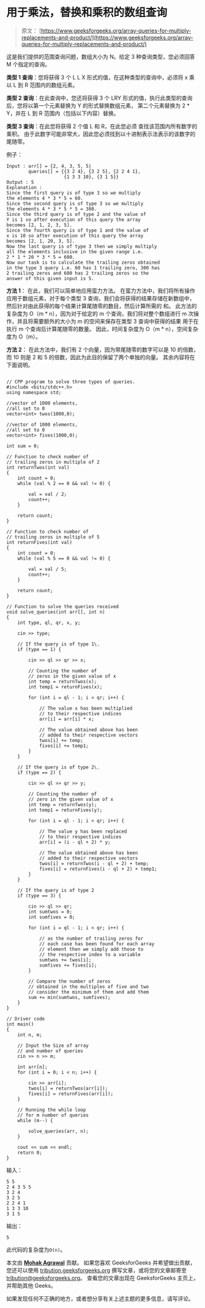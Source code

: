 # 用于乘法，替换和乘积的数组查询

> 原文： [https://www.geeksforgeeks.org/array-queries-for-multiply-replacements-and-product/](https://www.geeksforgeeks.org/array-queries-for-multiply-replacements-and-product/)

这是我们提供的范围查询问题，数组大小为 N。给定 3 种查询类型，您必须回答 M 个指定的查询。

**类型 1 查询**：您将获得 3 个 L L X 形式的值，在这种类型的查询中，必须将 x 乘以 L 到 R 范围内的数组元素。

**类型 2 查询**：在此查询中，您还将获得 3 个 LRY 形式的值，执行此类型的查询后，您将以第一个元素替换为 Y 的形式替换数组元素， 第二个元素替换为 2 * Y，并在 L 到 R 范围内（包括以下内容）替换。

**类型 3 查询**：在此您将获得 2 个值 L 和 R，在此您必须
查找该范围内所有数字的乘积。 由于此数字可能非常大，因此您必须找到以十进制表示法表示的该数字的尾随零。

例子：

```
Input : arr[] = {2, 4, 3, 5, 5|
        queries[] = {{3 2 4}, {3 2 5}, {2 2 4 1}, 
                     {1 3 3 10}, {3 1 5}}
Output : 5
Explanation : 
Since the first query is of type 3 so we multiply 
the elements 4 * 3 * 5 = 60.
Since the second query is of type 3 so we multiply 
the elements 4 * 3 * 5 * 5 = 300.
Since the third query is of type 2 and the value of 
Y is 1 so after execution of this query the array
becomes [2, 1, 2, 3, 5].
Since the fourth query is of type 1 and the value of 
x is 10 so after execution of this query the array
becomes [2, 1, 20, 3, 5].
Now the last query is of type 3 then we simply multiply 
all the elements inclusive in the given range i.e.
2 * 1 * 20 * 3 * 5 = 600.
Now our task is to calculate the trailing zeros obtained
in the type 3 query i.e. 60 has 1 trailing zero, 300 has 
2 trailing zeros and 600 has 2 trailing zeros so the 
answer of this given input is 5.

```

**方法 1**：
在此，我们可以简单地应用蛮力方法。 在蛮力方法中，我们将所有操作应用于数组元素，对于每个类型 3 查询，我们会将获得的结果存储在新数组中，然后针对由此获得的每个结果计算尾随零的数目，然后计算所需的 和。
此方法的复杂度为 O（m * n），因为对于给定的 m 个查询，我们将对整个数组进行 m 次操作，并且将需要额外的大小为 m 的空间来保存在类型 3 查询中获得的结果 用于在执行 m 个查询后计算尾随零的数量。
因此，时间复杂度为 O（m * n），空间复杂度为 O（m）。

**方法 2**：
在此方法中，我们有 2 个向量，因为带尾随零的数字可以是 10 的倍数，而 10 则是 2 和 5 的倍数，因此为此目的保留了两个单独的向量。 其余内容将在下面说明。

```

// CPP program to solve three types of queries. 
#include <bits/stdc++.h> 
using namespace std; 

//vector of 1000 elements,  
//all set to 0 
vector<int> twos(1000,0); 

//vector of 1000 elements,  
//all set to 0  
vector<int> fives(1000,0); 

int sum = 0; 

// Function to check number of 
// trailing zeros in multiple of 2 
int returnTwos(int val) 
{ 
    int count = 0; 
    while (val % 2 == 0 && val != 0) { 

        val = val / 2; 
        count++; 
    } 

    return count; 
} 

// Function to check number of 
// trailing zeros in multiple of 5 
int returnFives(int val) 
{ 
    int count = 0; 
    while (val % 5 == 0 && val != 0) { 

        val = val / 5; 
        count++; 
    } 

    return count; 
} 

// Function to solve the queries received 
void solve_queries(int arr[], int n) 
{ 
    int type, ql, qr, x, y; 

    cin >> type; 

    // If the query is of type 1\. 
    if (type == 1) { 

        cin >> ql >> qr >> x; 

        // Counting the number of 
        // zeros in the given value of x 
        int temp = returnTwos(x); 
        int temp1 = returnFives(x); 

        for (int i = ql - 1; i < qr; i++) { 

            // The value x has been multiplied 
            // to their respective indices 
            arr[i] = arr[i] * x; 

            // The value obtained above has been 
            // added to their respective vectors 
            twos[i] += temp; 
            fives[i] += temp1; 
        } 
    } 

    // If the query is of type 2\. 
    if (type == 2) { 

        cin >> ql >> qr >> y; 

        // Counting the number of 
        // zero in the given value of x 
        int temp = returnTwos(y); 
        int temp1 = returnFives(y); 

        for (int i = ql - 1; i < qr; i++) { 

            // The value y has been replaced 
            // to their respective indices 
            arr[i] = (i - ql + 2) * y; 

            // The value obtained above has been 
            // added to their respective vectors 
            twos[i] = returnTwos(i - ql + 2) + temp; 
            fives[i] = returnFives(i - ql + 2) + temp1; 
        } 
    } 

    // If the query is of type 2 
    if (type == 3) { 

        cin >> ql >> qr; 
        int sumtwos = 0; 
        int sumfives = 0; 

        for (int i = ql - 1; i < qr; i++) { 

            // as the number of trailing zeros for 
            // each case has been found for each array  
            // element then we simply add those to 
            // the respective index to a variable 
            sumtwos += twos[i]; 
            sumfives += fives[i]; 
        } 

        // Compare the number of zeros 
        // obtained in the multiples of five and two 
        // consider the minimum of them and add them 
        sum += min(sumtwos, sumfives); 
    } 
} 

// Driver code 
int main() 
{ 
    int n, m; 

    // Input the Size of array 
    // and number of queries 
    cin >> n >> m; 

    int arr[n]; 
    for (int i = 0; i < n; i++) { 

        cin >> arr[i]; 
        twos[i] = returnTwos(arr[i]); 
        fives[i] = returnFives(arr[i]); 
    } 

    // Running the while loop 
    // for m number of queries 
    while (m--) { 

        solve_queries(arr, n); 
    } 

    cout << sum << endl; 
    return 0; 
} 

```

输入：

```
5 5
2 4 3 5 5
3 2 4
3 2 5
2 2 4 1
1 3 3 10
3 1 5

```

输出：

```
5

```

此代码的复杂度为`O(n)`。

本文由 [**Mohak Agrawal**](https://auth.geeksforgeeks.org/profile.php?user=agrawalmohak99&list=practice) 贡献。 如果您喜欢 GeeksforGeeks 并希望做出贡献，您还可以使用 [tribution.geeksforgeeks.org](http://www.contribute.geeksforgeeks.org) 撰写文章，或将您的文章邮寄至 tribution@geeksforgeeks.org。 查看您的文章出现在 GeeksforGeeks 主页上，并帮助其他 Geeks。

如果发现任何不正确的地方，或者想分享有关上述主题的更多信息，请写评论。

